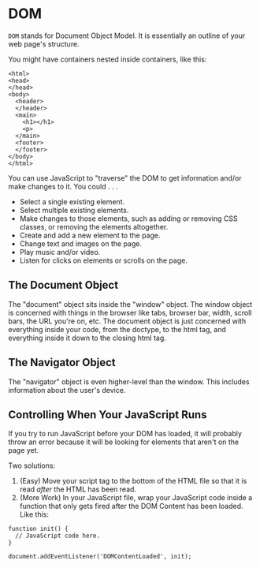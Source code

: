 # DOM

`DOM` stands for Document Object Model.  It is essentially an outline of your web page's structure.

You might have containers nested inside containers, like this:

```
<html>
<head>
</head>
<body>
  <header>
  </header>
  <main>
    <h1></h1>
    <p>
  </main>
  <footer>
  </footer>
</body>
</html>
```

You can use JavaScript to "traverse" the DOM to get information and/or make changes to it.  You could . . .

- Select a single existing element.
- Select multiple existing elements.
- Make changes to those elements, such as adding or removing CSS classes, or removing the elements altogether.
- Create and add a new element to the page.
- Change text and images on the page.
- Play music and/or video.
- Listen for clicks on elements or scrolls on the page.


## The Document Object

The "document" object sits inside the "window" object.  The window object is concerned with things in the browser like tabs, browser bar, width, scroll bars, the URL you're on, etc.  The document object is just concerned with everything inside your code, from the doctype, to the html tag, and everything inside it down to the closing html tag.


## The Navigator Object

The "navigator" object is even higher-level than the window.  This includes information about the user's device.


## Controlling When Your JavaScript Runs

If you try to run JavaScript before your DOM has loaded, it will probably throw an error because it will be looking for elements that aren't on the page yet.

Two solutions:

1. (Easy) Move your script tag to the bottom of the HTML file so that it is read *after* the HTML has been read.
2. (More Work) In your JavaScript file, wrap your JavaScript code inside a function that only gets fired after the DOM Content has been loaded.  Like this:

```
function init() {
  // JavaScript code here.
}

document.addEventListener('DOMContentLoaded', init);
```